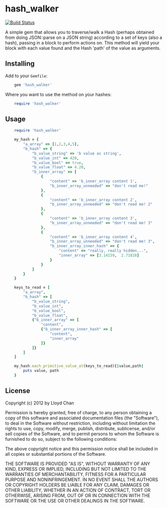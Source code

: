 # hash_walker

[![Build
Status](https://secure.travis-ci.org/lloydmeta/hash_walker.png)](http://travis-ci.org/lloydmeta/hash_walker)

A simple gem that allows you to traverse/walk a Hash (perhaps obtained from doing JSON::parse on a JSON string) according to a set of keys (also a hash), passing in a block to perform actions on. This method will yield your block with each value found and the Hash 'path' of the value as arguments.

## Installing

Add to your `Gemfile`:

```ruby
    gem 'hash_walker'
```

Where you want to use the method on your hashes:

```ruby
    require 'hash_walker'
```

## Usage

```ruby
    require 'hash_walker'

    my_hash = {
        "a_array" => [1,2,3,4,5],
        "b_hash" => {
            "b_value_string" => 'b value as string',
            "b_value_int" => 420,
            "b_value_bool" => true,
            "b_value_float" => 4.20,
            "b_inner_array" => [
                {
                    "content" => 'b_inner_array content 1',
                    "b_inner_array_unneeded" => "don't read me!"
                },
                {
                    "content" => 'b_inner_array content 2',
                    "b_inner_array_unneeded" => "don't read me! 2"
                },
                {
                    "content" => 'b_inner_array content 3',
                    "b_inner_array_unneeded" => "don't read me! 3"
                },
                {
                    "content" => 'b_inner_array content 4',
                    "b_inner_array_unneeded" => "don't read me! 3",
                    "b_inner_array_inner_hash" => {
                        "content" => "really, really hidden...",
                        "inner_array" => [3.14159,  2.71828]
                    }
                }
            ]
        }
    }

    keys_to_read = [
        "a_array",
        "b_hash" => [
            "b_value_string",
            "b_value_int",
            "b_value_bool",
            "b_value_float",
            {"b_inner_array" => [
                "content",
                {"b_inner_array_inner_hash" => [
                    "content",
                    "inner_array"
                ]}
            ]}
        ]
    ]

    my_hash.each_primitive_value_at(keys_to_read){|value,path|
        puts value, path
    }
```


## License

Copyright (c) 2012 by Lloyd Chan

Permission is hereby granted, free of charge, to any person obtaining a
copy of this software and associated documentation files (the
"Software"), to deal in the Software without restriction, including
without limitation the rights to use, copy, modify, merge, publish,
distribute, sublicense, and/or sell copies of the Software, and to
permit persons to whom the Software is furnished to do so, subject to
the following conditions:

The above copyright notice and this permission notice shall be included
in all copies or substantial portions of the Software.

THE SOFTWARE IS PROVIDED "AS IS", WITHOUT WARRANTY OF ANY KIND, EXPRESS
OR IMPLIED, INCLUDING BUT NOT LIMITED TO THE WARRANTIES OF
MERCHANTABILITY, FITNESS FOR A PARTICULAR PURPOSE AND NONINFRINGEMENT.
IN NO EVENT SHALL THE AUTHORS OR COPYRIGHT HOLDERS BE LIABLE FOR ANY
CLAIM, DAMAGES OR OTHER LIABILITY, WHETHER IN AN ACTION OF CONTRACT,
TORT OR OTHERWISE, ARISING FROM, OUT OF OR IN CONNECTION WITH THE
SOFTWARE OR THE USE OR OTHER DEALINGS IN THE SOFTWARE.